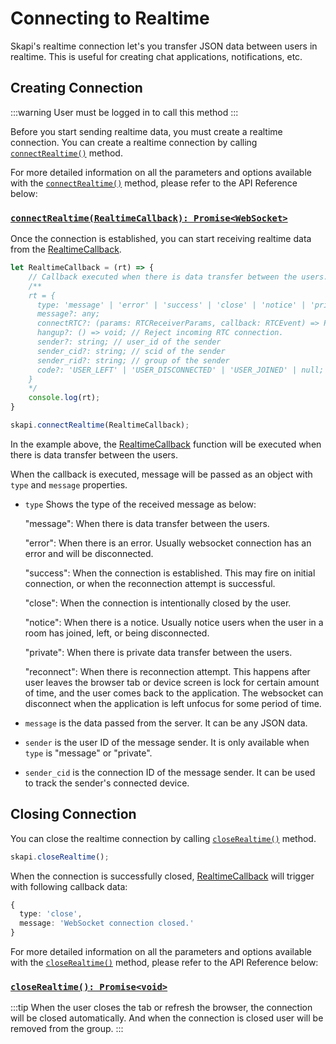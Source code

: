 # Connecting to Realtime

Skapi's realtime connection let's you transfer JSON data between users in realtime.
This is useful for creating chat applications, notifications, etc.

## Creating Connection

:::warning
User must be logged in to call this method
:::

Before you start sending realtime data, you must create a realtime connection.
You can create a realtime connection by calling [`connectRealtime()`](/api-reference/realtime/README.md#connectrealtime) method.

For more detailed information on all the parameters and options available with the [`connectRealtime()`](/api-reference/realtime/README.md#connectrealtime) method, 
please refer to the API Reference below:

### [`connectRealtime(RealtimeCallback): Promise<WebSocket>`](/api-reference/realtime/README.md#connectrealtime)

Once the connection is established, you can start receiving realtime data from the [RealtimeCallback](/api-reference/data-types/README.md#realtimecallback).

```js
let RealtimeCallback = (rt) => {
    // Callback executed when there is data transfer between the users.
    /**
    rt = {
      type: 'message' | 'error' | 'success' | 'close' | 'notice' | 'private' | 'reconnect' | 'rtc:incoming' | 'rtc:closed';
      message?: any;
      connectRTC?: (params: RTCReceiverParams, callback: RTCEvent) => Promise<RTCResolved>; // Incoming RTC
      hangup?: () => void; // Reject incoming RTC connection.
      sender?: string; // user_id of the sender
      sender_cid?: string; // scid of the sender
      sender_rid?: string; // group of the sender
      code?: 'USER_LEFT' | 'USER_DISCONNECTED' | 'USER_JOINED' | null; // code for notice messeges
    }
    */
    console.log(rt);
}

skapi.connectRealtime(RealtimeCallback);
```

In the example above, the [RealtimeCallback](/api-reference/data-types/README.md#realtimecallback) function will be executed when there is data transfer between the users.

When the callback is executed, message will be passed as an object with `type` and `message` properties.

- `type` Shows the type of the received message as below:
  
  "message": When there is data transfer between the users.

  "error": When there is an error. Usually websocket connection has an error and will be disconnected.

  "success": When the connection is established. This may fire on initial connection, or when the reconnection attempt is successful.

  "close": When the connection is intentionally closed by the user.

  "notice": When there is a notice. Usually notice users when the user in a room has joined, left, or being disconnected.

  "private": When there is private data transfer between the users.

  "reconnect": When there is reconnection attempt. This happens after user leaves the browser tab or device screen is lock for certain amount of time, and the user comes back to the application. The websocket can disconnect when the application is left unfocus for some period of time.
  

- `message` is the data passed from the server. It can be any JSON data.
- `sender` is the user ID of the message sender. It is only available when `type` is "message" or "private".
- `sender_cid` is the connection ID of the message sender. It can be used to track the sender's connected device.

## Closing Connection

You can close the realtime connection by calling [`closeRealtime()`](/api-reference/realtime/README.md#closerealtime) method.

```js
skapi.closeRealtime();
```

When the connection is successfully closed, [RealtimeCallback](/api-reference/data-types/README.md#realtimecallback) will trigger with following callback data:

```ts
{
  type: 'close',
  message: 'WebSocket connection closed.'
}
```

For more detailed information on all the parameters and options available with the [`closeRealtime()`](/api-reference/realtime/README.md#closerealtime) method, 
please refer to the API Reference below:

### [`closeRealtime(): Promise<void>`](/api-reference/realtime/README.md#closerealtime)

:::tip
When the user closes the tab or refresh the browser, the connection will be closed automatically.
And when the connection is closed user will be removed from the group.
:::